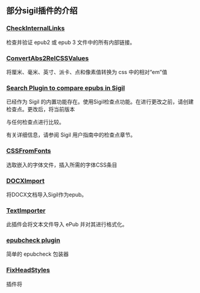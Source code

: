 ## 部分sigil插件的介绍

### [CheckInternalLinks](https://www.mobileread.com/forums/sh...d.php?t=331788)
检查并验证 epub2 或 epub 3 文件中的所有内部链接。

### [ConvertAbs2RelCSSValues](https://www.mobileread.com/forums/showthread.php?t=289473)
将厘米、毫米、英寸、派卡、点和像素值转换为 css
中的相对“em”值

### [Search Plugin to compare epubs in Sigil](https://www.mobileread.com/forums/showthread.php?t=348943)
已经作为 Sigil 的内置功能存在。使用Sigil检查点功能。在进行更改之前，请创建检查点。更改后，将当前版本

与任何检查点进行比较。

有关详细信息，请参阅 Sigil 用户指南中的检查点章节。

### [CSSFromFonts](https://www.mobileread.com/forums/showpost.php?p=3332590&postcount=17)
选取嵌入的字体文件，插入所需的字体CSS条目

### [DOCXImport](https://www.mobileread.com/forums/showthread.php?t=273966)
将DOCX文档导入Sigil作为epub。

### [TextImporter](https://www.mobileread.com/forums/showthread.php?t=285771)
此插件会将文本文件导入 ePub 并对其进行格式化。

### [epubcheck plugin](https://www.mobileread.com/forums/showthread.php?p=2950625#post2950625)
简单的 epubcheck 包装器

### [FixHeadStyles](https://www.mobileread.com/forums/showthread.php?t=344383)
插件将 <style> 标签中的样式信息复制到样式表文件并用样式表链接替换它们。

### [FootnoteLinker](https://www.mobileread.com/forums/showthread.php?t=288193)
自动生成指向尾注的链接和指向脚注锚点的反向链接。

### [FootnoteManipulator](https://www.mobileread.com/forums/showthread.php?t=324637)
用于操作 epub 2.0 出版物中的脚注的插件。

### [RegexFunctionReplace](https://www.mobileread.com/forums/showthread.php?t=346049)
正则表达式匹配并用函数替换它。

### [Epub3 E-Reader Plugins for Sigil](https://www.mobileread.com/forums/showthread.php?t=339678)
Epub3 电子阅读器插件 for Sigil
为了帮助用户更好地了解他们的 epub 在某些基于浏览器的 epub2/epub3 电子阅读器中的外观，同时仍在 Sigil 中，我们为 Sigil 1.6.0 或更高版本创建了 3 个新的阅读器插件：

https://github.com/Sigil-Ebook/ReadiumReader/
- 基于Readium的云电子阅读器

https://github.com/Sigil-Ebook/BibiReader/
- 基于 Bibi 浏览器电子阅读器

https://github.com/Sigil-Ebook/EpubJSReader/
- 基于FuturePress的epubJS电子阅读器

有关插件本身的直接链接，请参阅插件索引
https://www.mobileread.com/forums/sh...d.php?t=247431

### [kindlegen plugin for Sigil](https://www.mobileread.com/forums/showthread.php?t=248629&highlight=KindleImport)
这个插件是一个非常简单的 kindlegen 包装器，用于使用 kindlegen 将 epub 转换为 mobi 文件。

### [KindleImport](https://www.mobileread.com/forums/showthread.php?t=247087&highlight=KindleImport)
可以无损导入解密的 mobi 和 azw 格式为 epub

### [PrincePDF](https://www.mobileread.com/forums/showthread.php?t=274972&highlight=PrincePDF)
导出为 pdf 格式。

### [Grammar check](https://www.mobileread.com/forums/showthread.php?t=276005&highlight=Grammar+check)
这是一个验证插件，将标志段落中的语法错误。可以检查多种语言的语法，包括中文。

### [[Plugin] FolderIn and FolderOut - Folder input and output plugins for Sigil](https://www.mobileread.com/forums/showthread.php?t=293649)

这些插件的目的是为 Sigil 提供以下功能：

文件夹输出 - 将文件从 epub 复制到文件夹，无需任何压缩

文件夹输入 - 从文件夹加载 epub 文件

这些插件旨在允许电子书开发人员更轻松地连接到 git 或其他一些版本控制系统。

### [tagmechanic-sigil-plugin](https://github.com/dougmassay/tagmechanic-sigil-plugin)

Sigil插件，帮助用户基于属性(或缺乏属性)以嵌套安全的方式操作/删除span、div和其他元素。

## Introduction to some of the sigil plugins

### [CheckInternalLinks](https://www.mobileread.com/forums/sh...d.php?t=331788)
Checks and validates all internal links in epub2 or epub 3 files.

### [ConvertAbs2RelCSSValues](https://www.mobileread.com/forums/showthread.php?t=289473)
Converts cm, mm, inch, pica, point and pixel values to relative 'em' values in the css

### [Search Plugin to compare epubs in Sigil](https://www.mobileread.com/forums/showthread.php?t=348943)
Already exists as a built in feature of Sigil. Use Sigil Checkpoint features. Before making changes, 

make a CheckPoint. After changes, compare current version to any Checkpoint.

See the Checkpoint chapter in the Sigil User Guide for details.

### [CSSFromFonts](https://www.mobileread.com/forums/showpost.php?p=3332590&postcount=17)
Inserts the required CSS entries from Embedded Font Files

### [DOCXImport](https://www.mobileread.com/forums/showthread.php?t=273966)
Import DOCX document into Sigil as epubs.

### [TextImporter](https://www.mobileread.com/forums/showthread.php?t=285771)
Import a text file into an ePub and format it

### [epubcheck plugin](https://www.mobileread.com/forums/showthread.php?p=2950625#post2950625)
Simple epubcheck wrapper

### [FixHeadStyles](https://www.mobileread.com/forums/showthread.php?t=344383)
plugin to copy the style information in <style> tags to stylesheet files and replace them with stylesheet links.

### [FootnoteLinker](https://www.mobileread.com/forums/showthread.php?t=288193)
Automatically generate links to endnotes and backlinks to footnote anchors.

### [FootnoteManipulator](https://www.mobileread.com/forums/showthread.php?t=324637)
Plugin for manipulating footnotes in epub 2.0 publications.

### [RegexFunctionReplace](https://www.mobileread.com/forums/showthread.php?t=346049)
Regex match and replace it with a function.

### [Epub3 E-Reader Plugins for Sigil](https://www.mobileread.com/forums/showthread.php?t=339678)
To help user's get a better feel for how their epubs will look in some browser-based epub2/epub3 e-readers while still inside Sigil, we have created 3 new Reader plugins for Sigil 1.6.0 or later:

https://github.com/Sigil-Ebook/ReadiumReader/
- based on Readium's cloud e-reader

https://github.com/Sigil-Ebook/BibiReader/
- based on Bibi browser e-reader

https://github.com/Sigil-Ebook/EpubJSReader/
- based on FuturePress's epubJS e-reader

For direct links to the plugin's themselves, see the Plugin Index
https://www.mobileread.com/forums/sh...d.php?t=247431

### [kindlegen plugin for Sigil](https://www.mobileread.com/forums/showthread.php?t=248629&highlight=KindleImport)
 
This plugin is a very simple kindlegen wrapper for converting epubs to mobi files with kindlegen.

### [KindleImport](https://www.mobileread.com/forums/showthread.php?t=247087&highlight=KindleImport)

Import Amazon Kindlebooks into Sigil

### [PrincePDF](https://www.mobileread.com/forums/showthread.php?t=274972&highlight=PrincePDF)

This plugin is a very simple prince PDF output wrapper, which allows you to export the currently loaded epub as a .pdf file.

### [Grammar check](https://www.mobileread.com/forums/showthread.php?t=276005&highlight=Grammar+check)

It's a validation plugin that'll flag paragraphs with grammar errors. It can check the grammar of many languages, including Chinese.

 mobileread上有一组搭配使用的插件可以实现epub导出为文件夹和文件夹导入为epub
导出为文件夹后检查目录删除报错文件再重新导入为epub效率应该比重构要高，建议试一试
https://www.mobileread.com/forums/showthread.php?t=293649

### [[Plugin] FolderIn and FolderOut - Folder input and output plugins for Sigil](https://www.mobileread.com/forums/showthread.php?t=293649)

The purpose of these plugins is to provide the ability for Sigil to:

FolderOut - copy files from an epub to a folder without any zipping

FolderIn - load epub files from a folder

These plugins were designed to allow ebook developers to more easily interface to git or some other 

version control system.

### [tagmechanic-sigil-plugin](https://github.com/dougmassay/tagmechanic-sigil-plugin)

A Sigil plugin that helps users manipulate/remove spans, divs and other elements based on their attributes (or lack thereof) in a nesting-safe manner.

